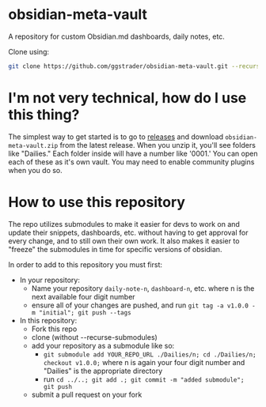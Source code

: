 # obsidian-meta-vault
A repository for custom Obsidian.md dashboards, daily notes, etc.

Clone using:
```sh
git clone https://github.com/ggstrader/obsidian-meta-vault.git --recurse-submodules
```

# I'm not very technical, how do I use this thing?
The simplest way to get started is to go to [releases](https://github.com/ggstrader/obsidian-meta-vault/releases/) and download `obsidian-meta-vault.zip` from the latest release. When you unzip it, you'll see folders like "Dailies." Each folder inside will have a number like '0001.' You can open each of these as it's own vault. You may need to enable community plugins when you do so.

# How to use this repository

The repo utilizes submodules to make it easier for devs to work on and update their snippets, dashboards, etc. without having to get approval for every change, and to still own their own work. It also makes it easier to "freeze" the submodules in time for specific versions of obsidian.

In order to add to this repository you must first:
- In your repository:
  - Name your repository `daily-note-n`, `dashboard-n`, etc. where n is the next available four digit number
  - ensure all of your changes are pushed, and run `git tag -a v1.0.0 -m "initial"; git push --tags`
- In this repository:
  - Fork this repo
  - clone (without --recurse-submodules)
  - add your repository as a submodule like so:
    - `git submodule add YOUR_REPO_URL ./Dailies/n; cd ./Dailies/n; checkout v1.0.0;` where n is again your four digit number and "Dailies" is the appropriate directory
    - run `cd ../..; git add .; git commit -m "added submodule"; git push`
  - submit a pull request on your fork

